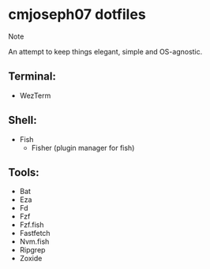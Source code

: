 # cmjoseph07 dotfiles

> [!NOTE]
> An attempt to keep things elegant, simple and OS-agnostic.

## Terminal:

  - WezTerm

## Shell:

  - Fish
    - Fisher (plugin manager for fish)

## Tools:

  - Bat
  - Eza
  - Fd
  - Fzf
  - Fzf.fish
  - Fastfetch
  - Nvm.fish
  - Ripgrep
  - Zoxide